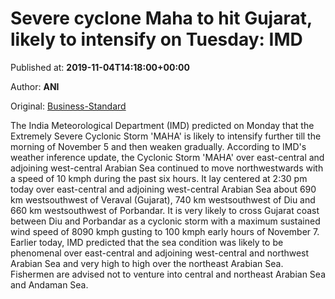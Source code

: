 
# Severe cyclone Maha to hit Gujarat, likely to intensify on Tuesday: IMD

Published at: **2019-11-04T14:18:00+00:00**

Author: **ANI**

Original: [Business-Standard](https://www.business-standard.com/article/news-ani/cyclone-maha-likely-to-intensify-till-nov-5-imd-119110401375_1.html)

The India Meteorological Department (IMD) predicted on Monday that the Extremely Severe Cyclonic Storm 'MAHA' is likely to intensify further till the morning of November 5 and then weaken gradually.
According to IMD's weather inference update, the Cyclonic Storm 'MAHA' over east-central and adjoining west-central Arabian Sea continued to move northwestwards with a speed of 10 kmph during the past six hours.
It lay centered at 2:30 pm today over east-central and adjoining west-central Arabian Sea about 690 km westsouthwest of Veraval (Gujarat), 740 km westsouthwest of Diu and 660 km westsouthwest of Porbandar.
It is very likely to cross Gujarat coast between Diu and Porbandar as a cyclonic storm with a maximum sustained wind speed of 8090 kmph gusting to 100 kmph early hours of November 7.
Earlier today, IMD predicted that the sea condition was likely to be phenomenal over east-central and adjoining west-central and northwest Arabian Sea and very high to high over the northeast Arabian Sea.
Fishermen are advised not to venture into central and northeast Arabian Sea and Andaman Sea.
